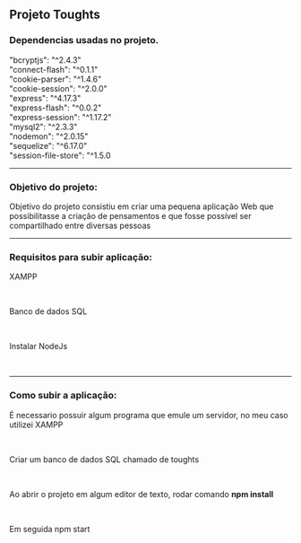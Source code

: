 ## Projeto Toughts 


### Dependencias usadas no projeto.

"bcryptjs": "^2.4.3" <br>
"connect-flash": "^0.1.1" <br>
"cookie-parser": "^1.4.6" <br>
"cookie-session": "^2.0.0" <br>
"express": "^4.17.3" <br>
"express-flash": "^0.0.2" <br>
"express-session": "^1.17.2" <br>
"mysql2": "^2.3.3" <br>
"nodemon": "^2.0.15" <br> 
"sequelize": "^6.17.0" <br>
"session-file-store": "^1.5.0 <br> 

<hr>

### Objetivo do projeto: 

<p> Objetivo do projeto consistiu em criar uma pequena aplicação Web que possibilitasse a criação de pensamentos e que fosse possível ser compartilhado entre diversas pessoas</p>

<hr>

### Requisitos para subir aplicação:  
<p>XAMPP<p> <br> 
 
<p>Banco de dados SQL<p> <br> 

<p>Instalar NodeJs</p> <br>

 <hr>
 

### Como subir a aplicação: 

<p> É necessario possuir algum programa que emule um servidor, no meu caso utilizei XAMPP<p> <br> 
<p>Criar um banco de dados SQL chamado de toughts<p> <br> 
<p>Ao abrir o projeto em algum editor de texto, rodar comando <strong>npm install</strong></p> <br>
<p>Em seguida</strong> npm start </strong>
<p> 
  
